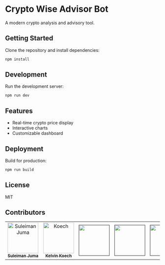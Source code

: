 # Crypto Wise Advisor Bot

A modern crypto analysis and advisory tool.

## Getting Started

Clone the repository and install dependencies:

```bash
npm install
```

## Development

Run the development server:

```bash
npm run dev
```

## Features

- Real-time crypto price display
- Interactive charts
- Customizable dashboard

## Deployment

Build for production:

```bash
npm run build
```

## License

MIT
## Contributors

<!-- readme: contributors -start -->
<table>
	<tbody>
		<tr>
            <td align="center">
                <a href="https://github.com/SuleimanJuma">
                    <img src="https://avatars.githubusercontent.com/u/189024612?v=4" width="100;" alt="Suleiman Juma"/>
                    <br />
                    <sub><b>Suleiman Juma</b></sub>
                </a>
            </td>
            <td align="center">
                <a href="https://github.com/DawnKelvin">
                    <img src="https://avatars.githubusercontent.com/u/147608409?v=4" width="100;" alt="Koech"/>
                    <br />
                    <sub><b>Kelvin Koech</b></sub>
                </a>
            </td>
            <td align="center">
                <a href="">
                    <img src="https://avatars.githubusercontent.com/u/80405994?v=4" width="100;" alt=""/>
                    <br />
                    <sub><b></b></sub>
                </a>
            </td>
            <td align="center">
                <a href="">
                    <img src="https://avatars.githubusercontent.com/u/200578410?v=4" width="100;" alt=""/>
                    <br />
                    <sub><b></b></sub>
                </a>
            </td>
            <td align="center">
                <a href="">
                    <img src="https://avatars.githubusercontent.com/u/104974375?v=4" width="100;" alt=""/>
                    <br />
                    <sub><b></b></sub>
                </a>
            </td>  
		</tr>
	<tbody>
</table>
<!-- readme: contributors -end -->
